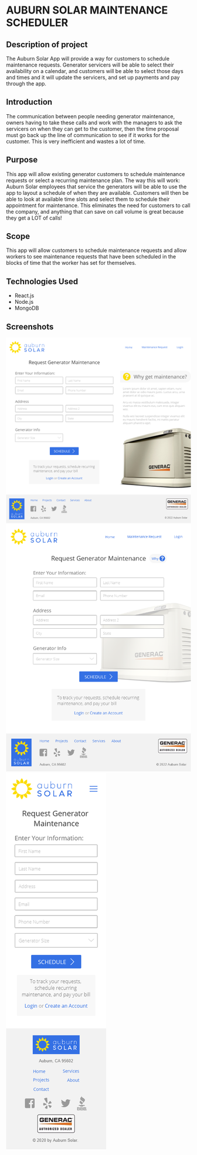 # AUBURN SOLAR MAINTENANCE SCHEDULER

## Description of project
The Auburn Solar App will provide a way for customers to schedule maintenance requests. Generator servicers will be able to select their availability on a calendar, and customers will be able to select those days and times and it will update the servicers, and set up payments and pay through the app.

## Introduction
The communication between people needing generator maintenance, owners having to take these calls and work with the managers to ask the servicers on when they can get to the customer, then the time proposal must go back up the line of communication to see if it works for the customer. This is very inefficient and wastes a lot of time.

## Purpose
This app will allow existing generator customers to schedule maintenance requests or select a recurring maintenance plan. The way this will work: Auburn Solar employees that service the generators will be able to use the app to layout a schedule of when they are available. Customers will then be able to look at available time slots and select them to schedule their appointment for maintenance. This eliminates the need for customers to call the company, and anything that can save on call volume is great because they get a LOT of calls!

## Scope
This app will allow customers to schedule maintenance requests and allow workers to see maintenance requests that have been scheduled in the blocks of time that the worker has set for themselves. 

## Technologies Used
- React.js
- Node.js
- MongoDB

## Screenshots
![screenshot1](https://github.com/tw113/auburn-solar-app/blob/main/screenshots/desktop.png)
![screenshot2](https://github.com/tw113/auburn-solar-app/blob/main/screenshots/tablet.png)
![screenshot3](https://github.com/tw113/auburn-solar-app/blob/main/screenshots/phone.png)

